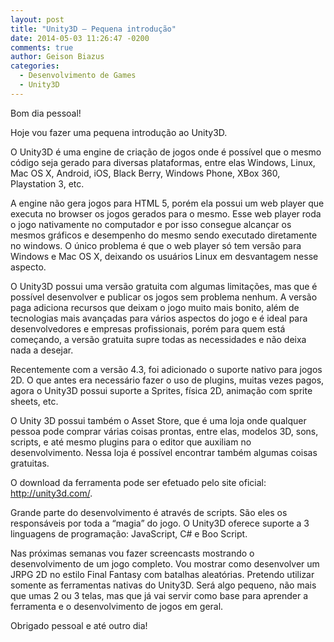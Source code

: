 ```yaml
---
layout: post
title: "Unity3D – Pequena introdução"
date: 2014-05-03 11:26:47 -0200
comments: true
author: Geison Biazus
categories:
  - Desenvolvimento de Games
  - Unity3D
---
```

Bom dia pessoal!

Hoje vou fazer uma pequena introdução ao Unity3D.

O Unity3D é uma engine de criação de jogos onde é possível que o mesmo código seja gerado para diversas plataformas, entre elas Windows, Linux, Mac OS X, Android, iOS, Black Berry, Windows Phone, XBox 360, Playstation 3, etc.

A engine não gera jogos para HTML 5, porém ela possui um web player que executa no browser os jogos gerados para o mesmo. Esse web player roda o jogo nativamente no computador e por isso consegue alcançar os mesmos gráficos e desempenho do mesmo sendo executado diretamente no windows. O único problema é que o web player só tem versão para Windows e Mac OS X, deixando os usuários Linux em desvantagem nesse aspecto.

O Unity3D possui uma versão gratuita com algumas limitações, mas que é possível desenvolver e publicar os jogos sem problema nenhum. A versão paga adiciona recursos que deixam o jogo muito mais bonito, além de tecnologias mais avançadas para vários aspectos do jogo e é ideal para desenvolvedores e empresas profissionais, porém para quem está começando, a versão gratuita supre todas as necessidades e não deixa nada a desejar.

Recentemente com a versão 4.3, foi adicionado o suporte nativo para jogos 2D. O que antes era necessário fazer o uso de plugins, muitas vezes pagos, agora o Unity3D possui suporte a Sprites, física 2D, animação com sprite sheets, etc.

O Unity 3D possui também o Asset Store, que é uma loja onde qualquer pessoa pode comprar várias coisas prontas, entre elas, modelos 3D, sons, scripts, e até mesmo plugins para o editor que auxiliam no desenvolvimento. Nessa loja é possível encontrar também algumas coisas gratuitas.

O download da ferramenta pode ser efetuado pelo site oficial: http://unity3d.com/.

Grande parte do desenvolvimento é através de scripts. São eles os responsáveis por toda a “magia” do jogo. O Unity3D oferece suporte a 3 linguagens de programação: JavaScript, C# e Boo Script.

Nas próximas semanas vou fazer screencasts mostrando o desenvolvimento de um jogo completo. Vou mostrar como desenvolver um JRPG 2D no estilo Final Fantasy com batalhas aleatórias. Pretendo utilizar somente as ferramentas nativas do Unity3D. Será algo pequeno, não mais que umas 2 ou 3 telas, mas que já vai servir como base para aprender a ferramenta e o desenvolvimento de jogos em geral.

Obrigado pessoal e até outro dia!
